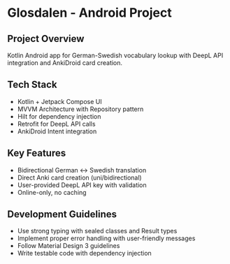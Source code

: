 # Glosdalen - Android Project

## Project Overview
Kotlin Android app for German-Swedish vocabulary lookup with DeepL API integration and AnkiDroid card creation.

## Tech Stack
- Kotlin + Jetpack Compose UI
- MVVM Architecture with Repository pattern  
- Hilt for dependency injection
- Retrofit for DeepL API calls
- AnkiDroid Intent integration

## Key Features
- Bidirectional German ↔ Swedish translation
- Direct Anki card creation (uni/bidirectional)
- User-provided DeepL API key with validation
- Online-only, no caching

## Development Guidelines
- Use strong typing with sealed classes and Result types
- Implement proper error handling with user-friendly messages
- Follow Material Design 3 guidelines
- Write testable code with dependency injection
